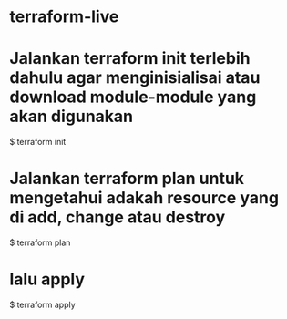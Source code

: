 # terraform-live

# Jalankan terraform init terlebih dahulu agar menginisialisai atau download module-module yang akan digunakan
$ terraform init

# Jalankan terraform plan untuk mengetahui adakah resource yang di add, change atau destroy
$ terraform plan

# lalu apply
$ terraform apply